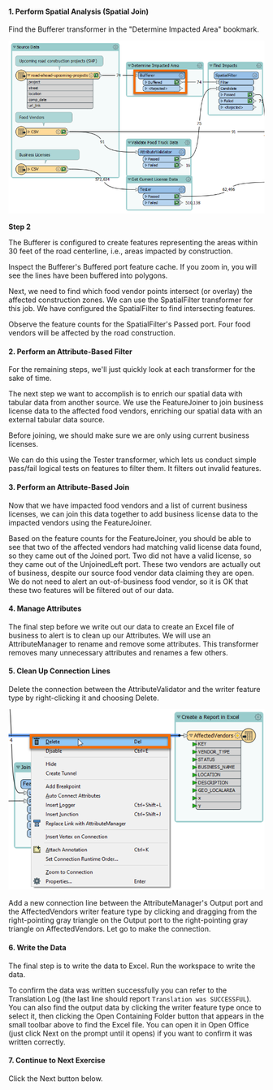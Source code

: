 <head><base target="_blank"> </head>

#### 1. Perform Spatial Analysis (Spatial Join)

Find the Bufferer transformer in the "Determine Impacted Area" bookmark.

![Bufferer](./images/bufferer.png)

**Step 2**

The Bufferer is configured to create features representing the areas within 30 feet of the road centerline, i.e., areas impacted by construction.

Inspect the Bufferer's Buffered port feature cache. If you zoom in, you will see the lines have been buffered into polygons.

Next, we need to find which food vendor points intersect (or overlay) the affected construction zones. We can use the SpatialFilter transformer for this job. We have  configured the SpatialFilter to find intersecting features.

Observe the feature counts for the SpatialFilter's Passed port. Four food vendors will be affected by the road construction.

#### 2. Perform an Attribute-Based Filter

For the remaining steps, we'll just quickly look at each transformer for the sake of time.

The next step we want to accomplish is to enrich our spatial data with tabular data from another source. We use the FeatureJoiner to join business license data to the affected food vendors, enriching our spatial data with an external tabular data source.

Before joining, we should make sure we are only using current business licenses.

We can do this using the Tester transformer, which lets us conduct simple pass/fail logical tests on features to filter them. It filters out invalid features.

#### 3. Perform an Attribute-Based Join

Now that we have impacted food vendors and a list of current business licenses, we can join this data together to add business license data to the impacted vendors using the FeatureJoiner.

Based on the feature counts for the FeatureJoiner, you should be able to see that two of the affected vendors had matching valid license data found, so they came out of the Joined port. Two did not have a valid license, so they came out of the UnjoinedLeft port. These two vendors are actually out of business, despite our source food vendor data claiming they are open. We do not need to alert an out-of-business food vendor, so it is OK that these two features will be filtered out of our data.

#### 4. Manage Attributes

The final step before we write out our data to create an Excel file of business to alert is to clean up our Attributes. We will use an AttributeManager to rename and remove some attributes. This transformer removes many unnecessary attributes and renames a few others.

#### 5. Clean Up Connection Lines

Delete the connection between the AttributeValidator and the writer feature type by right-clicking it and choosing Delete.

![AttributeManager results](./images/delete.png)

Add a new connection line between the AttributeManager's Output port and the AffectedVendors writer feature type by clicking and dragging from the right-pointing gray triangle on the Output port to the right-pointing gray triangle on AffectedVendors. Let go to make the connection.

#### 6. Write the Data

The final step is to write the data to Excel. Run the workspace to write the data.

To confirm the data was written successfully you can refer to the Translation Log (the last line should report `Translation was SUCCESSFUL`). You can also find the output data by clicking the writer feature type once to select it, then clicking the Open Containing Folder button that appears in the small toolbar above to find the Excel file. You can open it in Open Office (just click Next on the prompt until it opens) if you want to confirm it was written correctly.

#### 7. Continue to Next Exercise

Click the Next button below.

